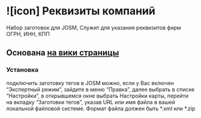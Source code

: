 # ![icon] Реквизиты компаний
Набор заготовок для JOSM, Служит для указания реквизитов фирм ОГРН, ИНН, КПП
## Основана [на вики страницы](https://wiki.openstreetmap.org/wiki/RU:Key:operator)
### Установка
подключить заготовку тегов в JOSM можно, если у Вас включен “Экспертный режим”, зайдите в меню “Правка”, далее выбрать в списке “Настройки”, в открывшемся окне выбрать Настройки карты, перейти на вкладку “Заготовки тегов”, указав URL или имя файла в вашей локальной файловой системе. Формат файла должен быть *.xml или *.zip
